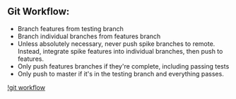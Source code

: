 ## Git Workflow:

* Branch features from testing branch
* Branch individual branches from features branch
* Unless absolutely necessary, never push spike branches to remote. Instead, integrate spike features into individual branches, then push to features. 
* Only push features branches if they're complete, including passing tests
* Only push to master if it's in the testing branch and everything passes.

[!git workflow](http://i.minus.com/ibNlsEL1zJIOS.png)